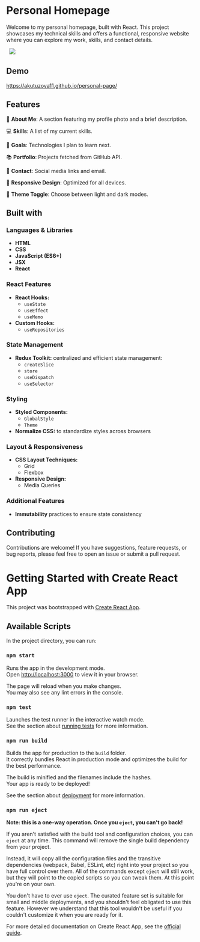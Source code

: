 # Personal Homepage

Welcome to my personal homepage, built with React. 
This project showcases my technical skills and offers a functional, responsive website where you can explore my work, skills, and contact details.

&nbsp; 
![](https://github.com/akutuzova11/personal-page/blob/main/readmi%20gif.gif)

## Demo

https://akutuzova11.github.io/personal-page/

## Features

👤 **About Me**: A section featuring my profile photo and a brief description.

💻 **Skills**: A list of my current skills.

🎯 **Goals**: Technologies I plan to learn next.

📚 **Portfolio**: Projects fetched from GitHub API.

📲 **Contact**: Social media links and email.

📱 **Responsive Design**: Optimized for all devices.

🌙 **Theme Toggle**: Choose between light and dark modes.

## Built with

### Languages & Libraries
- **HTML**
- **CSS**
- **JavaScript (ES6+)**
- **JSX**
- **React**

### React Features
- **React Hooks:**
  - `useState`
  - `useEffect`
  - `useMemo`
- **Custom Hooks:**
  - `useRepositories`

### State Management
- **Redux Toolkit:** centralized and efficient state management:
  - `createSlice`
  - `store`
  - `useDispatch`
  - `useSelector`
 
### Styling
- **Styled Components:**
  - `GlobalStyle`
  - `Theme`
- **Normalize CSS:** to standardize styles across browsers

### Layout & Responsiveness
- **CSS Layout Techniques:**
  - Grid
  - Flexbox
- **Responsive Design:**
  - Media Queries

### Additional Features
- **Immutability** practices to ensure state consistency

## Contributing

Contributions are welcome! If you have suggestions, feature requests, or bug reports, please feel free to open an issue or submit a pull request.

# Getting Started with Create React App

This project was bootstrapped with [Create React App](https://github.com/facebook/create-react-app).

## Available Scripts

In the project directory, you can run:

### `npm start`

Runs the app in the development mode.\
Open [http://localhost:3000](http://localhost:3000) to view it in your browser.

The page will reload when you make changes.\
You may also see any lint errors in the console.

### `npm test`

Launches the test runner in the interactive watch mode.\
See the section about [running tests](https://facebook.github.io/create-react-app/docs/running-tests) for more information.

### `npm run build`

Builds the app for production to the `build` folder.\
It correctly bundles React in production mode and optimizes the build for the best performance.

The build is minified and the filenames include the hashes.\
Your app is ready to be deployed!

See the section about [deployment](https://facebook.github.io/create-react-app/docs/deployment) for more information.

### `npm run eject`

**Note: this is a one-way operation. Once you `eject`, you can't go back!**

If you aren't satisfied with the build tool and configuration choices, you can `eject` at any time. This command will remove the single build dependency from your project.

Instead, it will copy all the configuration files and the transitive dependencies (webpack, Babel, ESLint, etc) right into your project so you have full control over them. All of the commands except `eject` will still work, but they will point to the copied scripts so you can tweak them. At this point you're on your own.

You don't have to ever use `eject`. The curated feature set is suitable for small and middle deployments, and you shouldn't feel obligated to use this feature. However we understand that this tool wouldn't be useful if you couldn't customize it when you are ready for it.

For more detailed documentation on Create React App, see the [official guide](https://create-react-app.dev/docs/getting-started/).

